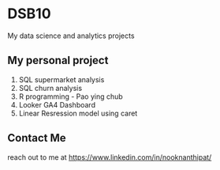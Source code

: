 # DSB10
My data science and analytics projects

## My personal project

1. SQL supermarket analysis
2. SQL churn analysis
3. R programming - Pao ying chub
4. Looker GA4 Dashboard 
5. Linear Resression model using caret

## Contact Me
reach out to me at https://www.linkedin.com/in/nooknanthipat/



